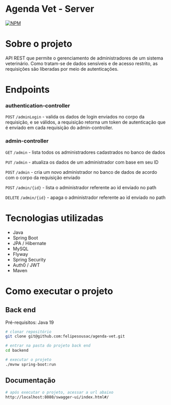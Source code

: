 # Agenda Vet - Server

[![NPM](https://img.shields.io/npm/l/react)](https://github.com/felipesousac/agenda-vet/blob/main/LICENSE)

# Sobre o projeto

API REST que permite o gerenciamento de administradores de um sistema veterinário. Como tratam-se de dados sensíveis e de acesso restrito, as requisições são liberadas por meio de autenticações.

# Endpoints

### authentication-controller

<code>POST</code> <code>/adminLogin</code> - valida os dados de login enviados no corpo da requisição, e se válidos, a requisição retorna um token de autenticação que é enviado em cada requisição do admin-controller.

### admin-controller

<code>GET</code> <code>/admin</code> - lista todos os administradores cadastrados no banco de dados

<code>PUT</code> <code>/admin</code> - atualiza os dados de um administrador com base em seu ID

<code>POST</code> <code>/admin</code> - cria um novo administrador no banco de dados de acordo com o corpo da requisição enviado

<code>POST</code> <code>/admin/{id}</code> - lista o administrador referente ao id enviado no path

<code>DELETE</code> <code>/admin/{id}</code> - apaga o administrador referente ao id enviado no path

# Tecnologias utilizadas

- Java
- Spring Boot
- JPA / Hibernate
- MySQL
- Flyway
- Spring Security
- Auth0 / JWT
- Maven

# Como executar o projeto

## Back end

Pré-requisitos: Java 19

```bash
# clonar repositório
git clone git@github.com:felipesousac/agenda-vet.git

# entrar na pasta do projeto back end
cd backend

# executar o projeto
./mvnw spring-boot:run
```

## Documentação

```bash
# após executar o projeto, acessar a url abaixo
http://localhost:8080/swagger-ui/index.html#/
```
